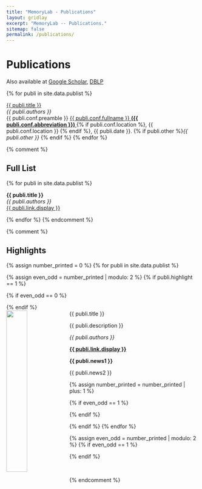 ```yaml
---
title: "MemoryLab - Publications"
layout: gridlay
excerpt: "MemoryLab -- Publications."
sitemap: false
permalink: /publications/
---
```



# Publications

Also available at [Google Scholar](https://scholar.google.com/citations?user=EWU0STsAAAAJ&hl=en&oi=sra), [DBLP](https://scholar.google.ch/citations?user=TqxYWZsAAAA)

{% for publi in site.data.publist %}

   <a href='{{ publi.link.url  }}'>{{ publi.title }}</a> <br />
  <em>{{ publi.authors }} </em><br />
  {{ publi.conf.preamble }} <u>{{ publi.conf.fullname }} **({{ publi.conf.abbreviation }})** </u> {% if publi.conf.location %}, {{ publi.conf.location }} {% endif %}, {{ publi.date }}.
  {% if publi.other %}<i>{{ publi.other }}</i> {% endif %}
{% endfor %}

{% comment %}
## Full List

{% for publi in site.data.publist %}

  **{{ publi.title }}** <br />
  <em>{{ publi.authors }} </em><br /><a href="{{ publi.link.url }}">{{ publi.link.display }}</a>

{% endfor %}
{% endcomment %}

{% comment %}
## Highlights

{% assign number_printed = 0 %}
{% for publi in site.data.publist %}

{% assign even_odd = number_printed | modulo: 2 %}
{% if publi.highlight == 1 %}

{% if even_odd == 0 %}
<div class="row">
{% endif %}

<div class="col-sm-6 clearfix">
 <div class="well">
  <pubtit>{{ publi.title }}</pubtit>
  <img src="{{ site.url }}{{ site.baseurl }}/images/pubpic/{{ publi.image }}" class="img-responsive" width="33%" style="float: left" />
  <p>{{ publi.description }}</p>
  <p><em>{{ publi.authors }}</em></p>
  <p><strong><a href="{{ publi.link.url }}">{{ publi.link.display }}</a></strong></p>
  <p class="text-danger"><strong> {{ publi.news1 }}</strong></p>
  <p> {{ publi.news2 }}</p>
 </div>
</div>

{% assign number_printed = number_printed | plus: 1 %}

{% if even_odd == 1 %}
</div>
{% endif %}

{% endif %}
{% endfor %}

{% assign even_odd = number_printed | modulo: 2 %}
{% if even_odd == 1 %}
</div>
{% endif %}

<p> &nbsp; </p>
{% endcomment %}

